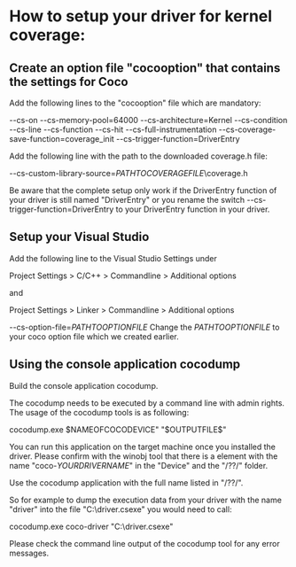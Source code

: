 # How to setup your driver for kernel coverage:

## Create an option file "cocooption" that contains the settings for Coco

Add the following lines to the "cocooption" file which are mandatory:

--cs-on 
--cs-memory-pool=64000 
--cs-architecture=Kernel 
--cs-condition 
--cs-line 
--cs-function 
--cs-hit 
--cs-full-instrumentation 
--cs-coverage-save-function=coverage_init 
--cs-trigger-function=DriverEntry  

Add the following line with the path to the downloaded coverage.h file:

--cs-custom-library-source=$PATHTOCOVERAGEFILE$\coverage.h

Be aware that the complete setup only work if the DriverEntry function of your driver is still named "DriverEntry" or you rename the switch --cs-trigger-function=DriverEntry to your DriverEntry function in your driver. 

## Setup your Visual Studio 

Add the following line to the Visual Studio Settings under 

Project Settings > C/C++ > Commandline > Additional options

and 

Project Settings > Linker > Commandline > Additional options

--cs-option-file=$PATHTOOPTIONFILE$
Change the $PATHTOOPTIONFILE$ to your coco option file which we created earlier.

## Using the console application cocodump

Build the console application cocodump.

The cocodump needs to be executed by a command line with admin rights.
The usage of the cocodump tools is as following:

cocodump.exe $NAMEOFCOCODEVICE" "$OUTPUTFILE$"

You can run this application on the target machine once you installed the driver.
Please confirm with the winobj tool that there is a element with the name "coco-$YOURDRIVERNAME$" in the "Device" and the "/??/" folder. 

Use the cocodump application with the full name listed in "/??/".

So for example to dump the execution data from your driver with the name "driver" into the file "C:\driver.csexe" you would need to call:

cocodump.exe coco-driver "C:\driver.csexe"

Please check the command line output of the cocodump tool for any error messages.